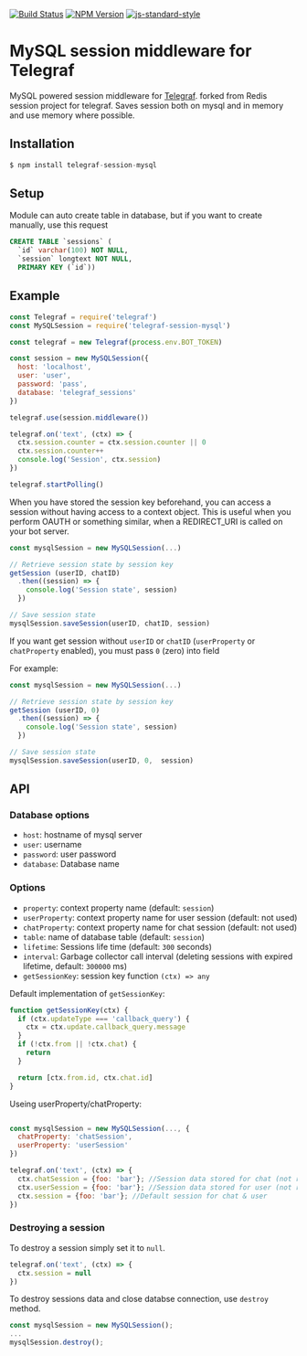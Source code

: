 [![Build Status](https://travis-ci.org/hnaderi/telegraf-session-mysql.svg?branch=master)](https://travis-ci.org/hnaderi/telegraf-session-mysql)
[![NPM Version](https://img.shields.io/npm/v/telegraf-session-mysql.svg?style=flat-square)](https://www.npmjs.com/package/telegraf-session-mysql)
[![js-standard-style](https://img.shields.io/badge/code%20style-standard-brightgreen.svg?style=flat-square)](http://standardjs.com/)

# MySQL session middleware for Telegraf

MySQL powered session middleware for [Telegraf](https://github.com/telegraf/telegraf). forked from Redis session project for telegraf.
Saves session both on mysql and in memory and use memory where possible.

## Installation

```js
$ npm install telegraf-session-mysql
```
## Setup

Module can auto create table in database, but if you want to create manually, use this request

```SQL
CREATE TABLE `sessions` (
  `id` varchar(100) NOT NULL,
  `session` longtext NOT NULL,
  PRIMARY KEY (`id`))
```

## Example

```js
const Telegraf = require('telegraf')
const MySQLSession = require('telegraf-session-mysql')

const telegraf = new Telegraf(process.env.BOT_TOKEN)

const session = new MySQLSession({
  host: 'localhost',
  user: 'user',
  password: 'pass',
  database: 'telegraf_sessions'
})

telegraf.use(session.middleware())

telegraf.on('text', (ctx) => {
  ctx.session.counter = ctx.session.counter || 0
  ctx.session.counter++
  console.log('Session', ctx.session)
})

telegraf.startPolling()
```

When you have stored the session key beforehand, you can access a
session without having access to a context object. This is useful when
you perform OAUTH or something similar, when a REDIRECT_URI is called
on your bot server.

```js
const mysqlSession = new MySQLSession(...)

// Retrieve session state by session key
getSession (userID, chatID)
  .then((session) => {
    console.log('Session state', session)
  })

// Save session state
mysqlSession.saveSession(userID, chatID, session)
```

If you want get session without `userID` or `chatID` (`userProperty` or `chatProperty` enabled), you must pass `0` (zero) into field

For example:

```js
const mysqlSession = new MySQLSession(...)

// Retrieve session state by session key
getSession (userID, 0)
  .then((session) => {
    console.log('Session state', session)
  })

// Save session state
mysqlSession.saveSession(userID, 0,  session)
```

## API

### Database options 

* `host`:  hostname of mysql server
* `user`: username
* `password`: user password
* `database`:  Database name

### Options

* `property`: context property name (default: `session`)
* `userProperty`: context property name for user session (default: not used)
* `chatProperty`: context property name for chat session (default: not used)
* `table`: name of database table (default: `session`)
* `lifetime`: Sessions life time (default: `300` seconds)
* `interval`: Garbage collector call interval (deleting sessions with expired lifetime, default: `300000` ms)
* `getSessionKey`: session key function `(ctx) => any`
  
Default implementation of `getSessionKey`:

```js
function getSessionKey(ctx) {
  if (ctx.updateType === 'callback_query') {
    ctx = ctx.update.callback_query.message
  }
  if (!ctx.from || !ctx.chat) {
    return
  }

  return [ctx.from.id, ctx.chat.id]
}
```

Useing userProperty/chatProperty:

```js

const mysqlSession = new MySQLSession(..., {
  chatProperty: 'chatSession',
  userProperty: 'userSession'
})

telegraf.on('text', (ctx) => {
  ctx.chatSession = {foo: 'bar'}; //Session data stored for chat (not related to user)
  ctx.userSession = {foo: 'bar'}; //Session data stored for user (not related to chat)
  ctx.session = {foo: 'bar'}; //Default session for chat & user
})
```

### Destroying a session

To destroy a session simply set it to `null`.

```js
telegraf.on('text', (ctx) => {
  ctx.session = null
})
```

To destroy sessions data and close databse connection, use `destroy` method.

```js
const mysqlSession = new MySQLSession();
...
mysqlSession.destroy();
```
